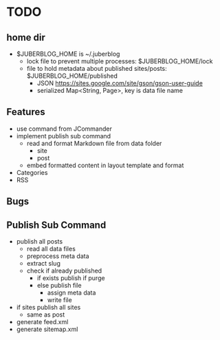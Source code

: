# TODO

## home dir

- $JUBERBLOG_HOME is ~/.juberblog
    - lock file to prevent multiple processes: $JUBERBLOG_HOME/lock
    - file to hold metadata about published sites/posts: $JUBERBLOG_HOME/published
        - JSON https://sites.google.com/site/gson/gson-user-guide
        - serialized Map<String, Page>, key is data file name
        
## Features

- use command from JCommander
- implement publish sub command
    - read and format Markdown file from data folder
        - site
        - post
    - embed formatted content in layout template and format
- Categories
- RSS

## Bugs

## Publish Sub Command

- publish all posts
    - read all data files
    - preprocess meta data
    - extract slug
    - check if already published
        - if exists publish if purge
        - else publish file
            - assign meta data
            - write file
- if sites publish all sites
    - same as post
- generate feed.xml
- generate sitemap.xml